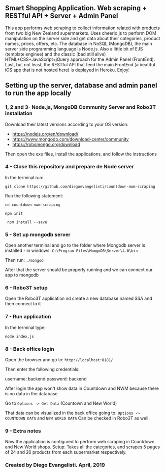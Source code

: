 ## Smart Shopping Application. Web scraping + RESTful API + Server + Admin Panel

This app performs web scraping to collect information related with products from two big New Zealand supermarkets.
Uses cheerio.js to perform DOM manipulation on the server side and get data about their categories, product names, prices, offers, etc.
The database in NoSQL (MongoDB), the main server side programming language is Node.js. Also a little bit of EJS (template enginee) and the classic (bad still alive) HTML+CSS+JavaScript+jQuery approach for the Admin Panel (FrontEnd).
Last, but not least, the RESTful API that feed the main FrontEnd (a beatiful iOS app that is not hosted here) is deplayed in Heroku.
Enjoy!


## Setting up the server, database and admin panel to run the app locally 

### 1, 2 and 3- Node.js, MongoDB Community Server and Robo3T installation
Download their latest versions according to your OS version:

- https://nodejs.org/en/download/
- https://www.mongodb.com/download-center/community
- https://robomongo.org/download

Then open the exe files, install the applications, and follow the instructions

### 4 - Close this repository and prepare de Node server
In the terminal run:

`` git clone https://github.com/diegoevangelisti/countdown-nwm-scraping ``

Run the following statement:

`` cd countdown-nwm-scraping ``

`` npm init ``

`` npm install --save``

### 5 - Set up mongodb server
Open another terminal and go to the folder where Mongodb server is installed - in windows:
``C:\Program Files\MongoDB\Server\4.0\bin``

Then run: ``./mongod``

After that the server should be properly running and we can connect our app to mongodb

### 6 - Robo3T setup
Open the Robo3T application nd create a new database named SSA and then connect to it

### 7 - Run application
In the terminal type:

``node index.js``

### 8 - Back office login
Open the browser and go to: 
``http://localhost:8181/``

Then enter the following credentials:

username: backend
password: backend

After login the app won't show data in Countdown and NWM because there is no data in the database

Go to `Options -> Get Data` (Countown and New World)

That data can be visualized in the back office going to:  `Options -> COUNTDOWN DATA` and `NEW WORLD DATA` 
Can be checked in Robo3T as well.

### 9 - Extra notes
Now the application is configured to perform web scraping in Countdown and New World shops.
Setup: Takes all the categories, and scrapes 5 pages of 24 and 20 products from each supermarket respectively.

### Created by Diego Evangelisti. April, 2019
